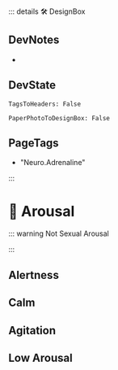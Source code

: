 ::: details 🛠 <dev>DesignBox</dev>

## DevNotes

-

## DevState

`TagsToHeaders: False`

`PaperPhotoToDesignBox: False`

<h2>PageTags</h2>

- "Neuro.Adrenaline"

:::

# 💜 <neuro>Arousal</neuro>

::: warning Not Sexual Arousal

:::
## Alertness

## Calm

## Agitation

## Low Arousal

